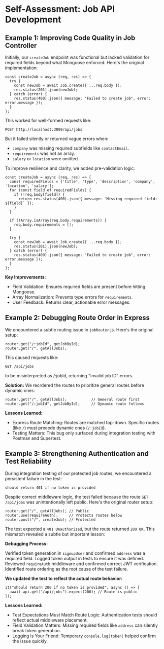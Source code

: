 # Self-Assessment: Job API Development

## Example 1: Improving Code Quality in Job Controller

Initially, our `createJob` endpoint was functional but lacked validation for required fields beyond what Mongoose enforced. Here's the original implementation:

```
const createJob = async (req, res) => {
  try {
    const newJob = await Job.create({ ...req.body });
    res.status(201).json(newJob);
  } catch (error) {
    res.status(400).json({ message: "Failed to create job", error: error.message });
  }
};

```
This worked for well-formed requests like:

```
POST http://localhost:3000/api/jobs
```
But it failed silently or returned vague errors when:

- `company` was missing required subfields like `contactEmail`.
- `requirements` was not an array.
- `salary` or `location` were omitted.

To improve resilience and clarity, we added pre-validation logic:

```
const createJob = async (req, res) => {
  const requiredFields = ['title', 'type', 'description', 'company', 'location', 'salary'];
  for (const field of requiredFields) {
    if (!req.body[field]) {
      return res.status(400).json({ message: `Missing required field: ${field}` });
    }
  }

  if (!Array.isArray(req.body.requirements)) {
    req.body.requirements = [];
  }

  try {
    const newJob = await Job.create({ ...req.body });
    res.status(201).json(newJob);
  } catch (error) {
    res.status(400).json({ message: "Failed to create job", error: error.message });
  }
};

```
**Key Improvements:**

- Field Validation: Ensures required fields are present before hitting Mongoose.
- Array Normalization: Prevents type errors for `requirements`.
- User Feedback: Returns clear, actionable error messages.

## Example 2: Debugging Route Order in Express

We encountered a subtle routing issue in `jobRouter`.js. Here's the original setup:

```
router.get("/:jobId", getJobById);
router.get("/", getAllJobs);

```
This caused requests like:
```
GET /api/jobs

```
to be misinterpreted as /:jobId, returning "Invalid job ID" errors.

**Solution:**
We reordered the routes to prioritize general routes before dynamic ones:
```
router.get("/", getAllJobs);           // General route first
router.get("/:jobId", getJobById);     // Dynamic route follows

```
**Lessons Learned:**

- Express Route Matching: Routes are matched top-down. Specific routes (like `/`) must precede dynamic ones (`/:jobId`).
- Testing Matters: This bug only surfaced during integration testing with Postman and Supertest.

## Example 3: Strengthening Authentication and Test Reliability

During integration testing of our protected job routes, we encountered a persistent failure in the test:
```
should return 401 if no token is provided
```
Despite correct middleware logic, the test failed because the route `GET /api/jobs` was unintentionally left public. Here's the original router setup:
```
router.get("/", getAllJobs); // Public
router.use(requireAuth);     // Protects routes below
router.post("/", createJob); // Protected
```
The test expected a `401 Unauthorized`, but the route returned `200 OK`. This mismatch revealed a subtle but important lesson:

**Debugging Process:**

Verified token generation in `signupUser` and confirmed `address` was a required field.
Logged token output in tests to ensure it was defined.
Reviewed `requireAuth` middleware and confirmed correct JWT verification.
Identified route ordering as the root cause of the test failure.

**We updated the test to reflect the actual route behavior:**
```
it("should return 200 if no token is provided", async () => {
  await api.get("/api/jobs").expect(200); // Route is public
});
```
**Lessons Learned:**

- Test Expectations Must Match Route Logic: Authentication tests should reflect actual middleware placement.
- Field Validation Matters: Missing required fields like `address` can silently break token generation.
- Logging Is Your Friend: Temporary `console.log(token)` helped confirm the issue quickly.
